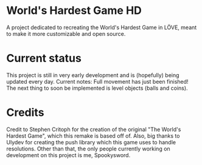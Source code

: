 # World's Hardest Game HD
A project dedicated to recreating the World's Hardest Game in LÖVE, meant to make it more customizable and open source.

# Current status
This project is still in very early development and is (hopefully) being updated every day.
Current notes: Full movement has just been finished! The next thing to soon be implemented is level objects (balls and coins).

# Credits
Credit to Stephen Critoph for the creation of the original "The World's Hardest Game", which this remake is based off of. Also, big thanks to Ulydev for creating the push library which this game uses to handle resolutions. Other than that, the only people currently working on development on this project is me, Spookysword.
